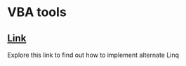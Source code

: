 # VBA tools #
## [Link](https://codereview.stackexchange.com/questions/66706/wait-is-this-linq) ##
Explore this link to find out how to implement alternate Linq
